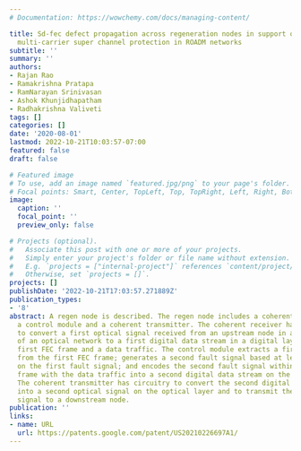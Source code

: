 ```yaml
---
# Documentation: https://wowchemy.com/docs/managing-content/

title: Sd-fec defect propagation across regeneration nodes in support of single and
  multi-carrier super channel protection in ROADM networks
subtitle: ''
summary: ''
authors:
- Rajan Rao
- Ramakrishna Pratapa
- RamNarayan Srinivasan
- Ashok Khunjidhapatham
- Radhakrishna Valiveti
tags: []
categories: []
date: '2020-08-01'
lastmod: 2022-10-21T10:03:57-07:00
featured: false
draft: false

# Featured image
# To use, add an image named `featured.jpg/png` to your page's folder.
# Focal points: Smart, Center, TopLeft, Top, TopRight, Left, Right, BottomLeft, Bottom, BottomRight.
image:
  caption: ''
  focal_point: ''
  preview_only: false

# Projects (optional).
#   Associate this post with one or more of your projects.
#   Simply enter your project's folder or file name without extension.
#   E.g. `projects = ["internal-project"]` references `content/project/deep-learning/index.md`.
#   Otherwise, set `projects = []`.
projects: []
publishDate: '2022-10-21T17:03:57.271889Z'
publication_types:
- '8'
abstract: A regen node is described. The regen node includes a coherent receiver,
  a control module and a coherent transmitter. The coherent receiver has circuitry
  to convert a first optical signal received from an upstream node in an optical layer
  of an optical network to a first digital data stream in a digital layer having a
  first FEC frame and a data traffic. The control module extracts a first fault signal
  from the first FEC frame; generates a second fault signal based at least in part
  on the first fault signal; and encodes the second fault signal within a second FEC
  frame with the data traffic into a second digital data stream on the digital layer.
  The coherent transmitter has circuitry to convert the second digital data stream
  into a second optical signal on the optical layer and to transmit the second optical
  signal to a downstream node.
publication: ''
links:
- name: URL
  url: https://patents.google.com/patent/US20210226697A1/
---
```

